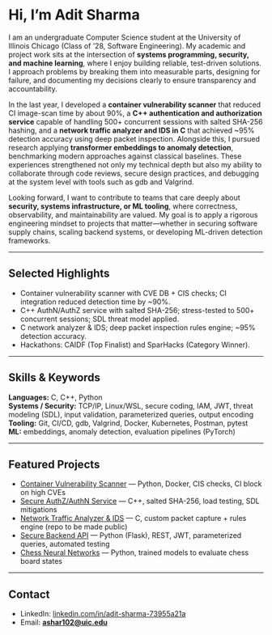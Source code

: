 # Hi, I’m Adit Sharma

I am an undergraduate Computer Science student at the University of Illinois Chicago (Class of ’28, Software Engineering). My academic and project work sits at the intersection of **systems programming, security, and machine learning**, where I enjoy building reliable, test-driven solutions. I approach problems by breaking them into measurable parts, designing for failure, and documenting my decisions clearly to ensure transparency and accountability.

In the last year, I developed a **container vulnerability scanner** that reduced CI image-scan time by about 90%, a **C++ authentication and authorization service** capable of handling 500+ concurrent sessions with salted SHA-256 hashing, and a **network traffic analyzer and IDS in C** that achieved ~95% detection accuracy using deep packet inspection. Alongside this, I pursued research applying **transformer embeddings to anomaly detection**, benchmarking modern approaches against classical baselines. These experiences strengthened not only my technical depth but also my ability to collaborate through code reviews, secure design practices, and debugging at the system level with tools such as gdb and Valgrind.

Looking forward, I want to contribute to teams that care deeply about **security, systems infrastructure, or ML tooling**, where correctness, observability, and maintainability are valued. My goal is to apply a rigorous engineering mindset to projects that matter—whether in securing software supply chains, scaling backend systems, or developing ML-driven detection frameworks.

---

## Selected Highlights
- Container vulnerability scanner with CVE DB + CIS checks; CI integration reduced detection time by ~90%.
- C++ AuthN/AuthZ service with salted SHA-256; stress-tested to 500+ concurrent sessions; SDL threat model applied.
- C network analyzer & IDS; deep packet inspection rules engine; ~95% detection accuracy.
- Hackathons: CAIDF (Top Finalist) and SparHacks (Category Winner).

---

## Skills & Keywords
**Languages:** C, C++, Python  
**Systems / Security:** TCP/IP, Linux/WSL, secure coding, IAM, JWT, threat modeling (SDL), input validation, parameterized queries, output encoding  
**Tooling:** Git, CI/CD, gdb, Valgrind, Docker, Kubernetes, Postman, pytest  
**ML:** embeddings, anomaly detection, evaluation pipelines (PyTorch)  

---

## Featured Projects
- [Container Vulnerability Scanner](https://github.com/adit019/container-vuln-scanner) — Python, Docker, CIS checks, CI block on high CVEs  
- [Secure AuthZ/AuthN Service](https://github.com/adit019/secure-authz-service-cpp) — C++, salted SHA-256, load testing, SDL mitigations  
- [Network Traffic Analyzer & IDS](https://github.com/adit019/network-traffic-analyzer-ids) — C, custom packet capture + rules engine (repo to be made public)  
- [Secure Backend API](https://github.com/adit019/secure-backend-api) — Python (Flask), REST, JWT, parameterized queries, automated testing  
- [Chess Neural Networks](https://github.com/adit019/uic-chess-nn) — Python, trained models to evaluate chess board states  

---

## Contact
- LinkedIn: [linkedin.com/in/adit-sharma-73955a21a](https://linkedin.com/in/adit-sharma-73955a21a)  
- Email: **ashar102@uic.edu**

